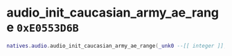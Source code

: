 # audio_init_caucasian_army_ae_range `0xE0553D6B`

```lua
natives.audio.audio_init_caucasian_army_ae_range(_unk0 --[[ integer ]], _unk1 --[[ integer ]])
```